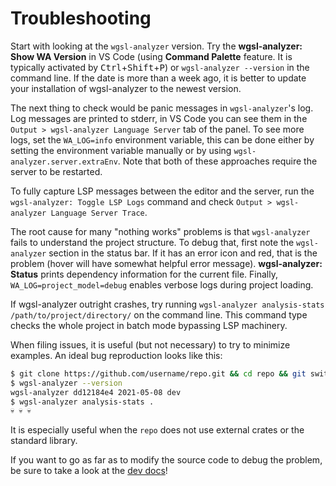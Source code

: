 # Troubleshooting

Start with looking at the `wgsl-analyzer` version.
Try the **wgsl-analyzer: Show WA Version** in VS Code (using **Command Palette** feature.
It is typically activated by <kbd>Ctrl</kbd>+<kbd>Shift</kbd>+<kbd>P</kbd>) or `wgsl-analyzer --version` in the command line. <!-- spellchecker:disable-line -->
If the date is more than a week ago, it is better to update your installation of wgsl-analyzer to the newest version.

The next thing to check would be panic messages in `wgsl-analyzer`'s log.
Log messages are printed to stderr, in VS Code you can see them in the `Output > wgsl-analyzer Language Server` tab of the panel.
To see more logs, set the `WA_LOG=info` environment variable, this can be done either by setting the environment variable manually or by using `wgsl-analyzer.server.extraEnv`.
Note that both of these approaches require the server to be restarted.

To fully capture LSP messages between the editor and the server, run the `wgsl-analyzer: Toggle LSP Logs` command and check `Output > wgsl-analyzer Language Server Trace`.

The root cause for many "nothing works" problems is that `wgsl-analyzer` fails to understand the project structure.
To debug that, first note the `wgsl-analyzer` section in the status bar.
If it has an error icon and red, that is the problem (hover will have somewhat helpful error message).
**wgsl-analyzer: Status** prints dependency information for the current file.
Finally, `WA_LOG=project_model=debug` enables verbose logs during project loading.

If wgsl-analyzer outright crashes, try running `wgsl-analyzer analysis-stats /path/to/project/directory/` on the command line.
This command type checks the whole project in batch mode bypassing LSP machinery.

When filing issues, it is useful (but not necessary) to try to minimize examples.
An ideal bug reproduction looks like this:

```bash
$ git clone https://github.com/username/repo.git && cd repo && git switch --detach commit-hash
$ wgsl-analyzer --version
wgsl-analyzer dd12184e4 2021-05-08 dev
$ wgsl-analyzer analysis-stats .
💀 💀 💀
```

It is especially useful when the `repo` does not use external crates or the standard library.

If you want to go as far as to modify the source code to debug the problem, be sure to take a look at the [dev docs](https://github.com/wgsl-analyzer/wgsl-analyzer/tree/master/docs/dev)!
